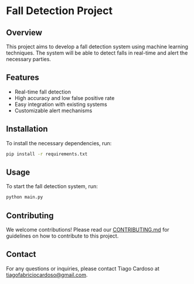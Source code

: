# Fall Detection Project

## Overview
This project aims to develop a fall detection system using machine learning techniques. The system will be able to detect falls in real-time and alert the necessary parties.

## Features
- Real-time fall detection
- High accuracy and low false positive rate
- Easy integration with existing systems
- Customizable alert mechanisms

## Installation
To install the necessary dependencies, run:
```bash
pip install -r requirements.txt
```

## Usage
To start the fall detection system, run:
```bash
python main.py
```

## Contributing
We welcome contributions! Please read our [CONTRIBUTING.md](CONTRIBUTING.md) for guidelines on how to contribute to this project.

## Contact
For any questions or inquiries, please contact Tiago Cardoso at tiagofabriciocardoso@gmail.com.

